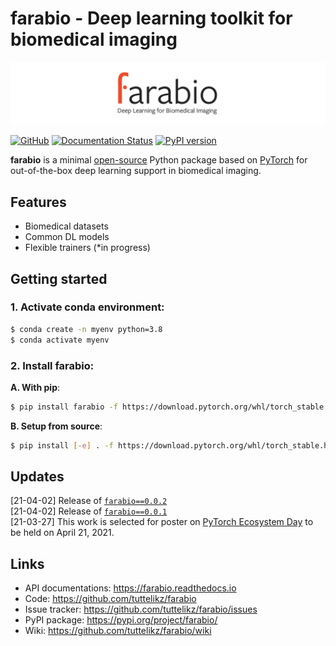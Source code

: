 # farabio - Deep learning toolkit for biomedical imaging

![logo](logo/Final_Cropped_3.png)

[![GitHub](https://img.shields.io/github/license/tuttelikz/farabio)](https://opensource.org/licenses/MIT) [![Documentation Status](https://readthedocs.org/projects/farabio/badge/?version=latest)](https://farabio.readthedocs.io/en/latest)
[![PyPI version](https://img.shields.io/pypi/v/farabio)](https://badge.fury.io/py/farabio)

**farabio** is a minimal [open-source](LICENSE) Python package based on [PyTorch](https://pytorch.org/) for out-of-the-box deep learning support in biomedical imaging.

## Features

- Biomedical datasets
- Common DL models
- Flexible trainers (*in progress)

## Getting started

### 1. Activate conda environment:

```bash
$ conda create -n myenv python=3.8
$ conda activate myenv
```

### 2. Install **farabio**:

**A. With pip**:
```bash
$ pip install farabio -f https://download.pytorch.org/whl/torch_stable.html
```

**B. Setup from source**:
```bash
$ pip install [-e] . -f https://download.pytorch.org/whl/torch_stable.html    # flag for editable mode
```

## Updates

[21-04-02] Release of [`farabio==0.0.2`](https://pypi.org/project/farabio/)  
[21-04-02] Release of [`farabio==0.0.1`](https://pypi.org/project/farabio/)  
[21-03-27] This work is selected for poster on [PyTorch Ecosystem Day](https://pytorch.org/ecosystem/pted/2021) to be held on April 21, 2021.


## Links

- API documentations: https://farabio.readthedocs.io
- Code: https://github.com/tuttelikz/farabio
- Issue tracker: https://github.com/tuttelikz/farabio/issues
- PyPI package: https://pypi.org/project/farabio/
- Wiki: https://github.com/tuttelikz/farabio/wiki
